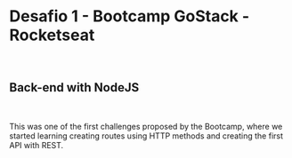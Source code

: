 <h1>Desafio 1 - Bootcamp GoStack - Rocketseat</h1>
<br>
<h2>Back-end with NodeJS</h2>
<br>
<p>This was one of the first challenges proposed by the Bootcamp, 
where we started learning creating routes using 
HTTP methods and creating the first API with REST.</p>
